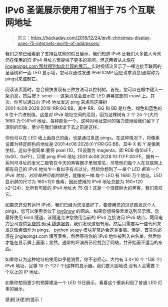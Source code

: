 # IPv6 圣诞展示使用了相当于 75 个互联网地址

> 原文：<https://hackaday.com/2018/12/24/ipv6-christmas-display-uses-75-internets-worth-of-addresses/>

我们之前已经看到了支持互联网的假日展示，我们知道 IPv6 比我们大多数人今天仍在使用的旧 IPv4 寻址方案提供了更多的空间，但这两者从未像在[jinglepings.com 那样得到如此壮观的展示。](https://jinglepings.com/)实时视频流显示了一棵连接互联网的圣诞树和一面 LED 显示墙，您可以通过发送 IPv6 ICMP 回应请求消息(通常称为 pings)来控制它。

阅读该页面时，您会很快发现有三种方法可以控制树。首先，您可以在框中键入一条消息，然后按下 send——这条消息会显示在 LED 屏幕底部的 crawl 上。其次，你可以通过向 IPv6 地址发送 ping 来点亮这棵树 2001:4c08:2028:2019::RR:GG:BB，其中 RR、GG 和 BB 是红色、绿色和蓝色的 8 位十六进制值。这是对 IPv6 地址空间的滥用，因为这棵树有 2 个 24 个(大约 1680 万个)IPv6 地址，每种颜色一个。这种对地址空间的强力使用给我们留下了深刻的印象，至少在我们继续读下去之前是这样。

你也可以在 LED 墙上画自己的画，也是通过发送 pings。在这种情况下，将像素设置为特定颜色的地址是:2001:4c08:2028:X:Y:RR:GG:BB，其中 X 和 Y 是像素坐标。这似乎很简单:要将 pixel (10，11)设置为 magenta，即 RGB 值(0xFF，0x00，0xFF)，只需 ping IPv6 地址 2001:4c08:2028:10:11:FF:00:FF。拥有一系列可寻址的发光二极管在今天的黑客圈子里很常见，尽管他们每个人在互联网上都有自己的 IPv6 地址乍一看似乎有点过分。然后你想到了—*每个 LED 都有一个 IPv6 地址，对应每种可能的颜色*，就像树一样:每个 LED 有 1680 万个地址。LED 显示屏的尺寸为 160×120 像素，因此使用的 IPv6 地址总数为 160×120 x2^(24)，比所有可能的 IPv4 地址大 75 倍！这是一个规模巨大的黑客，我们喜欢它。

如果您还没有运行 IPv6，我们已经为您准备好了。要使用您的浏览器发送个人 pings，您可以使用类似于 [Ipv6now](http://www.ipv6now.com.au/pingme.php) 的网站。如果您想将像素发送到显示墙，您最好使用 6in4 隧道，该隧道允许您使用当前的 IPv4 连接访问 IPv6 站点。飓风电力公司提供[免费的 6in4 隧道服务](https://tunnelbroker.net/)，我们发现这很有用。然后只需要写一些代码来发送像素值作为 pings。 [python scapy 模块](https://scapy.readthedocs.io/en/latest/introduction.html)非常适合这类事情。但是，首先你必须在 jinglepings.com 填写表格，然后等待你的 IPv6 地址被列入白名单，然后你才能在显示屏上画画；显然，通常的坏演员已经找到了网站，并开始画不适当的东西。

如果你认为这种地址的使用似乎是浪费，你不必担心。大约有 3.4×10 个 ^(38 个) IPv6 地址，足够 10 个 ^(27 个)这样的显示器。我们要大胆地说:没有人会需要 2 个以上的 IP 地址。

如果你想用更少的预算建造一个 LED 节日展示，看看这个重新利用了普通 LED 灯串的展示。

感谢[沃德]的提示！